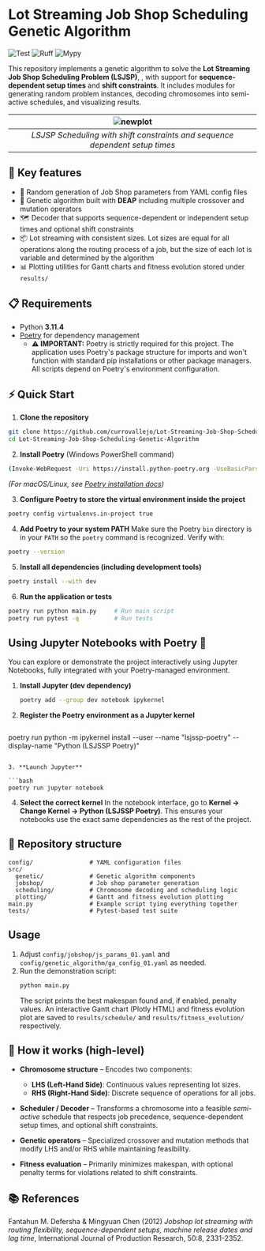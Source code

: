 

# Lot Streaming Job Shop Scheduling Genetic Algorithm

![Test](https://github.com/currovallejo/Lot-Streaming-Job-Shop-Scheduling-Genetic-Algorithm/actions/workflows/test.yaml/badge.svg)
![Ruff](https://github.com/currovallejo/Lot-Streaming-Job-Shop-Scheduling-Genetic-Algorithm/actions/workflows/ruff.yaml/badge.svg)
![Mypy](https://github.com/currovallejo/Lot-Streaming-Job-Shop-Scheduling-Genetic-Algorithm/actions/workflows/mypy.yaml/badge.svg)

This repository implements a genetic algorithm to solve the **Lot Streaming Job Shop Scheduling Problem (LSJSP)**, , with support for **sequence-dependent setup times** and **shift constraints**. It includes modules for generating random problem instances, decoding chromosomes into semi-active schedules, and visualizing results.

| ![newplot](https://github.com/user-attachments/assets/8f404e91-f633-455d-ae4d-4373c8421596) | 
|:--:| 
| *LSJSP Scheduling with shift constraints and sequence dependent setup times* |

## 🚀 Key features

- 🎲 Random generation of Job Shop parameters from YAML config files
- 🧬 Genetic algorithm built with **DEAP** including multiple crossover and mutation operators
- 🗺️ Decoder that supports sequence-dependent or independent setup times and optional shift constraints
- 📦 Lot streaming with consistent sizes. Lot sizes are equal for all operations along the routing process of a job, but the size of each lot is variable and determined by the algorithm
- 📊 Plotting utilities for Gantt charts and fitness evolution stored under `results/`


## 📋 Requirements
- Python **3.11.4**
- [Poetry](https://python-poetry.org/) for dependency management
  - **⚠️ IMPORTANT:** Poetry is strictly required for this project. The application uses Poetry's package structure for imports and won't function with standard pip installations or other package managers. All scripts depend on Poetry's environment configuration.

## ⚡ Quick Start

1. **Clone the repository**

```bash
git clone https://github.com/currovallejo/Lot-Streaming-Job-Shop-Scheduling-Genetic-Algorithm.git
cd Lot-Streaming-Job-Shop-Scheduling-Genetic-Algorithm
```

2. **Install Poetry** (Windows PowerShell command)

```bash
(Invoke-WebRequest -Uri https://install.python-poetry.org -UseBasicParsing).Content | py -
```

*(For macOS/Linux, see [Poetry installation docs](https://python-poetry.org/docs/#installation))*

3. **Configure Poetry to store the virtual environment inside the project**

```bash
poetry config virtualenvs.in-project true
```

4. **Add Poetry to your system PATH**
   Make sure the Poetry `bin` directory is in your `PATH` so the `poetry` command is recognized.
   Verify with:

```bash
poetry --version
```

5. **Install all dependencies (including development tools)**

```bash
poetry install --with dev
```

6. **Run the application or tests**

```bash
poetry run python main.py     # Run main script
poetry run pytest -q          # Run tests
```

## Using Jupyter Notebooks with Poetry 📓

You can explore or demonstrate the project interactively using Jupyter Notebooks, fully integrated with your Poetry-managed environment.

1. **Install Jupyter (dev dependency)**

   ```bash
   poetry add --group dev notebook ipykernel
   ```

2. **Register the Poetry environment as a Jupyter kernel**

   ```bash
  poetry run python -m ipykernel install --user --name "lsjssp-poetry" --display-name "Python (LSJSSP Poetry)"
   ```

3. **Launch Jupyter**

   ```bash
   poetry run jupyter notebook
   ```

4. **Select the correct kernel**
   In the notebook interface, go to **Kernel → Change Kernel → Python (LSJSSP Poetry)**.
   This ensures your notebooks use the exact same dependencies as the rest of the project.

## 📂 Repository structure
```
config/                # YAML configuration files
src/
  genetic/             # Genetic algorithm components
  jobshop/             # Job shop parameter generation
  scheduling/          # Chromosome decoding and scheduling logic
  plotting/            # Gantt and fitness evolution plotting
main.py                # Example script tying everything together
tests/                 # Pytest-based test suite
```

## Usage
1. Adjust `config/jobshop/js_params_01.yaml` and `config/genetic_algorithm/ga_config_01.yaml` as needed.
2. Run the demonstration script:
   ```bash
   python main.py
   ```
   The script prints the best makespan found and, if enabled, penalty values. An interactive Gantt chart (Plotly HTML) and fitness evolution plot are saved to `results/schedule/` and `results/fitness_evolution/` respectively.

## 🧩 How it works (high-level)

- **Chromosome structure** – Encodes two components:

  * **LHS (Left-Hand Side)**: Continuous values representing lot sizes.
  * **RHS (Right-Hand Side)**: Discrete sequence of operations for all jobs.
- **Scheduler / Decoder** – Transforms a chromosome into a feasible *semi-active* schedule that respects job precedence, sequence-dependent setup times, and optional shift constraints.
- **Genetic operators** – Specialized crossover and mutation methods that modify LHS and/or RHS while maintaining feasibility.
- **Fitness evaluation** – Primarily minimizes makespan, with optional penalty terms for violations related to shift constraints.

## 📚 References
Fantahun M. Defersha & Mingyuan Chen (2012) *Jobshop lot streaming with routing flexibility, sequence-dependent setups, machine release dates and lag time*, International Journal of Production Research, 50:8, 2331-2352.


